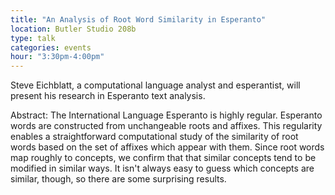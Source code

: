 ```yaml
---
title: "An Analysis of Root Word Similarity in Esperanto"
location: Butler Studio 208b
type: talk
categories: events
hour: "3:30pm-4:00pm"
---
```


Steve Eichblatt, a computational language analyst and esperantist, will present
his research in Esperanto text analysis.

Abstract: The International Language Esperanto is highly regular. Esperanto words are
constructed from unchangeable roots and affixes. This regularity enables a
straightforward computational study of the similarity of root words based
on the set of affixes which appear with them. Since root words map roughly
to concepts, we confirm that that similar concepts tend to be modified in
similar ways. It isn't always easy to guess which concepts are similar,
though, so there are some surprising results.
